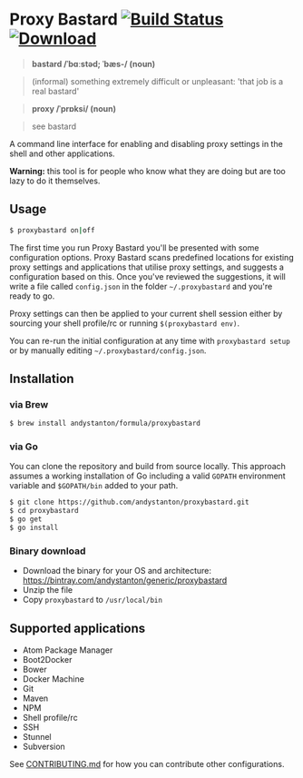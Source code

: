 # Proxy Bastard [![Build Status](https://travis-ci.org/andystanton/proxybastard.svg?branch=master)](https://travis-ci.org/andystanton/proxybastard)[ ![Download](https://api.bintray.com/packages/andystanton/generic/proxybastard/images/download.svg) ](https://bintray.com/andystanton/generic/proxybastard/_latestVersion)

> **bastard /ˈbɑːstəd; ˈbæs-/ (noun)**

> (informal) something extremely difficult or unpleasant: 'that job is a real bastard'

> **proxy /ˈprɒksi/ (noun)**

> see bastard

A command line interface for enabling and disabling proxy settings in the shell and other applications.

**Warning:** this tool is for people who know what they are doing but are too lazy to do it themselves.

## Usage

```sh
$ proxybastard on|off
```

The first time you run Proxy Bastard you'll be presented with some configuration options. Proxy Bastard scans predefined locations for existing proxy settings and applications that utilise proxy settings, and suggests a configuration based on this. Once you've reviewed the suggestions, it will write a file called ```config.json``` in the folder ```~/.proxybastard``` and you're ready to go.

Proxy settings can then be applied to your current shell session either by sourcing your shell profile/rc or running ```$(proxybastard env)```.

You can re-run the initial configuration at any time with ```proxybastard setup``` or by manually editing ```~/.proxybastard/config.json```.

## Installation

### via Brew

```sh
$ brew install andystanton/formula/proxybastard
```

### via Go

You can clone the repository and build from source locally. This approach assumes a working installation of Go including a valid ```GOPATH``` environment variable and ```$GOPATH/bin``` added to your path.

```sh
$ git clone https://github.com/andystanton/proxybastard.git
$ cd proxybastard
$ go get
$ go install
```

### Binary download

* Download the binary for your OS and architecture: https://bintray.com/andystanton/generic/proxybastard
* Unzip the file
* Copy ```proxybastard``` to ```/usr/local/bin```

## Supported applications

* Atom Package Manager
* Boot2Docker
* Bower
* Docker Machine
* Git
* Maven
* NPM
* Shell profile/rc
* SSH
* Stunnel
* Subversion

See [CONTRIBUTING.md](CONTRIBUTING.md) for how you can contribute other configurations.
